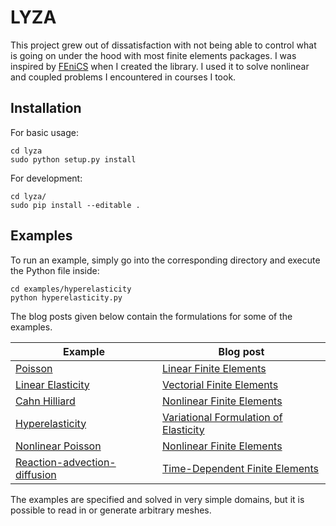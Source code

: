 # LYZA

This project grew out of dissatisfaction with not being able to control what is
going on under the hood with most finite elements packages. I was inspired by
[FEniCS](https://fenicsproject.org/) when I created the library. I used it to
solve nonlinear and coupled problems I encountered in courses I took.

## Installation

For basic usage:

    cd lyza
    sudo python setup.py install


For development:

    cd lyza/
    sudo pip install --editable .

## Examples

To run an example, simply go into the corresponding directory and execute the
Python file inside:

```
cd examples/hyperelasticity
python hyperelasticity.py
```

The blog posts given below contain the formulations for some of the examples.

| Example | Blog post |
|-|-|
|[Poisson](/examples/poisson)| [Linear Finite Elements](https://solmaz.io/notes/linear-finite-elements/)|
|[Linear Elasticity](/examples/linear_elasticity)| [Vectorial Finite Elements](https://solmaz.io/notes/vectorial-finite-elements/)|
|[Cahn Hilliard](/examples/cahn-hilliard)| [Nonlinear Finite Elements](https://solmaz.io/notes/nonlinear-finite-elements/)|
|[Hyperelasticity](/examples/hyperelasticity)| [Variational Formulation of Elasticity](https://solmaz.io/notes/variational-formulation-elasticity/)|
|[Nonlinear Poisson](/examples/nonlinear_poisson)| [Nonlinear Finite Elements](https://solmaz.io/notes/nonlinear-finite-elements/)|
|[Reaction-advection-diffusion](/examples/reaction_advection_diffusion)| [Time-Dependent Finite Elements](https://solmaz.io/notes/time-dependent-finite-elements/)|

The examples are specified and solved in very simple domains, but it is possible
to read in or generate arbitrary meshes.
